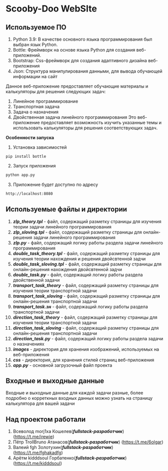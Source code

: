 # Scooby-Doo WebSIte

## Используемое ПО 
1. Python 3.9: В качестве основного языка программирования был выбран язык Python.
2. Bottle: Фреймворк на основе языка Python для создания веб-приложений.
3. Bootstrap: Css-фреймворк для создания адаптивного дизайна веб-приложения
4. Json: Структура манипулирования данными, для вывода обучающей информации на сайт

Данное веб-приложение предоставляет обучающие материалы и калькуляторы для решения следующих задач:
1. Линейное программирование
2. Транспортная задача
3. Задача о назначения 
4. Двойственная задача линейного программирования
Это веб-приложение предоставляет возможность изучить указанные темы и использовать калькуляторы для решения соответствующих задач.

**Особенности запуска**
1. Установка зависимостей
```bas
pip install bottle
```
2. Запуск приложения
```bash
python app.py
```
3. Приложение будет доступно по адресу
```bash
http://localhost:8080
```

## Используемые файлы и директории
1. ***zlp_theory.tpl*** - файл, содержащий разметку страницы для изучения теории задачи линейного программирования
2. ***zlp_sloving.tpl*** - файл, содержащий разметку страницы для онлайн-решения задачи линейного программирования
3. ***zlp.py*** - файл, содержащий логику работы раздела задачи линейного программирования
4. ***double_task_theory.tpl*** - файл, содержащий разметку страницы для изучения теории нахождения и решения двойсвтенной задчи
5. ***double_task_sloving.tpl*** - файл, содержащий разметку страницы для онлайн-решения нахождения двойсвтенной задчи
6. ***double_task.py*** - файл, содержащий логику работы раздела двойственной задачи
7. ***transport_task_theory*** - файл, содержащий разметку страницы для изучения теории транспортной задачи
8. ***transport_task_sloving*** - файл, содержащий разметку страницы для онлайн-решения транспортной задачи
9. ***transport_task.зн*** - файл, содержащий логику работы раздела транспортной задачи
10. ***direction_task_theory*** - файл, содержащий разметку страницы для изучения теории транспортной задачи
11. ***direction_task_sloving*** - файл, содержащий разметку страницы для онлайн-решения транспортной задачи
12. ***direction_task.py*** - файл, содержащий логику работы раздела задачи о назначениях
13. ***images*** - директория для хранения изображений, используемых на веб-приложения
14. ***css*** - директория, для хранения стилей страниц веб-приложения
15. ***app.py*** - основной загрузочный файл проекта

## Входные и выходные данные
Входные и выходные данные для каждой задачи разные, более подробно о корреткных входных данных можно узнать на страницу калькулятора для вашей задачи 

## Над проектом работали
1. Всеволод morj1xa Кошелев(***fullstack-разработчик***) (https://t.me/irewie)
2. Пётр TrollBruno Атанасов(***fullstack-разработчик***) (https://t.me/6olgar)
3. Валеий fgh Золотухин(***fullstack-разработчик***) (https://t.me/fghakadfg)
4. Арётм kidddsoul Горбатенко(***fullstack-разработчик***) (https://t.me/kidddsoul)
